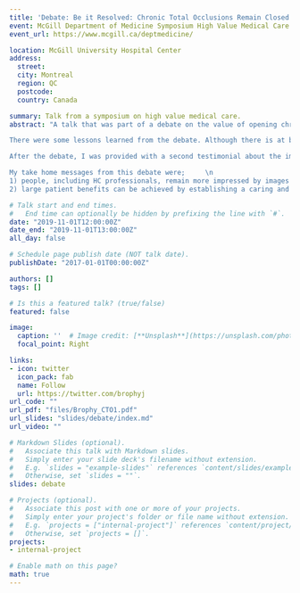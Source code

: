```yaml
---
title: 'Debate: Be it Resolved: Chronic Total Occlusions Remain Closed'
event: McGill Department of Medicine Symposium High Value Medical Care
event_url: https://www.mcgill.ca/deptmedicine/

location: McGill University Hospital Center
address:
  street: 
  city: Montreal
  region: QC
  postcode:  
  country: Canada

summary: Talk from a symposium on high value medical care.
abstract: "A talk that was part of a debate on the value of opening chronic total occlusions (CTO). The argument is made that proof of meaningful health benefits and good value is presently lacking and we should avoid be driven uniquely by a technological imperative. Due to technical issues only a small percentage of the audience could vote and the result was 13-12 against the resolution.    

There were some lessons learned from the debate. Although there is at best sketchy evidence in favor of meaningful improvments in patient outcomes with CTO, the audience was impressed by the extraordinary images of occulded arteries being opended and the belief that this must be benefical, even if hard objective evidence is lacking. The other arguement that undoubtedly swayed the audience was a patient testimonial about the improvement he experienced following CTO.     

After the debate, I was provided with a second testimonial about the improvement that another patient had following CTO. However, according to the MD relating the story the actual procedure was a failure and the vessel remained closed. The patient was aware of the unsuccessful nature of the procedure but still claimed much improvement. He attributed this to the confidence and caring attitude of the interventionalist.    \n

My take home messages from this debate were;     \n   
1) people, including HC professionals, remain more impressed by images and personal narratives than by evidence based medicine   \n 
2) large patient benefits can be achieved by establishing a caring and empathetic relationship"

# Talk start and end times.
#   End time can optionally be hidden by prefixing the line with `#`.
date: "2019-11-01T12:00:00Z"
date_end: "2019-11-01T13:00:00Z"
all_day: false

# Schedule page publish date (NOT talk date).
publishDate: "2017-01-01T00:00:00Z"

authors: []
tags: []

# Is this a featured talk? (true/false)
featured: false

image:
  caption: ''  # Image credit: [**Unsplash**](https://unsplash.com/photos/bzdhc5b3Bxs)
  focal_point: Right

links:
- icon: twitter
  icon_pack: fab
  name: Follow
  url: https://twitter.com/brophyj
url_code: ""
url_pdf: "files/Brophy_CTO1.pdf"
url_slides: "slides/debate/index.md"
url_video: ""

# Markdown Slides (optional).
#   Associate this talk with Markdown slides.
#   Simply enter your slide deck's filename without extension.
#   E.g. `slides = "example-slides"` references `content/slides/example-slides.md`.
#   Otherwise, set `slides = ""`.
slides: debate

# Projects (optional).
#   Associate this post with one or more of your projects.
#   Simply enter your project's folder or file name without extension.
#   E.g. `projects = ["internal-project"]` references `content/project/deep-learning/index.md`.
#   Otherwise, set `projects = []`.
projects:
- internal-project

# Enable math on this page?
math: true
---
```


